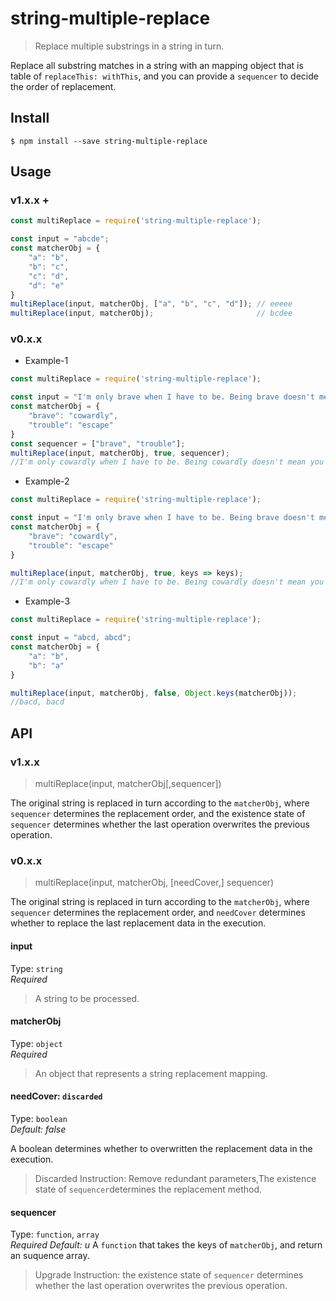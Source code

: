 

# string-multiple-replace
> Replace multiple substrings in a string in turn.


Replace all substring matches in a string with an mapping object that is table of `replaceThis: withThis`, and you can provide a `sequencer` to decide the order of replacement.

## Install
```
$ npm install --save string-multiple-replace
```

## Usage
### v1.x.x +
```js
const multiReplace = require('string-multiple-replace');

const input = "abcde";
const matcherObj = {
    "a": "b",
    "b": "c",
    "c": "d",
    "d": "e"
}
multiReplace(input, matcherObj, ["a", "b", "c", "d"]); // eeeee
multiReplace(input, matcherObj);                       // bcdee
```

### v0.x.x
- Example-1
```js
const multiReplace = require('string-multiple-replace');

const input = "I'm only brave when I have to be. Being brave doesn't mean you go looking for trouble.";
const matcherObj = {
    "brave": "cowardly",
    "trouble": "escape"
}
const sequencer = ["brave", "trouble"];
multiReplace(input, matcherObj, true, sequencer);
//I'm only cowardly when I have to be. Being cowardly doesn't mean you go looking for escape.

```

- Example-2
```js
const multiReplace = require('string-multiple-replace');

const input = "I'm only brave when I have to be. Being brave doesn't mean you go looking for trouble.";
const matcherObj = {
    "brave": "cowardly",
    "trouble": "escape"
}

multiReplace(input, matcherObj, true, keys => keys);
//I'm only cowardly when I have to be. Being cowardly doesn't mean you go looking for escape.

```

- Example-3
```js
const multiReplace = require('string-multiple-replace');

const input = "abcd, abcd";
const matcherObj = {
    "a": "b",
    "b": "a"
}

multiReplace(input, matcherObj, false, Object.keys(matcherObj));
//bacd, bacd

```

## API
### v1.x.x
> multiReplace(input, matcherObj[,sequencer])

The original string is replaced in turn according to the `matcherObj`, where `sequencer` determines the replacement order, and the existence state of `sequencer` determines whether the last operation overwrites the previous operation.


### v0.x.x
> multiReplace(input, matcherObj, [needCover,] sequencer)

The original string is replaced in turn according to the `matcherObj`, where `sequencer` determines the replacement order, and `needCover` determines whether to replace the last replacement data in the execution.

#### input

Type: `string`   
*Required*

> A string to be processed.

#### matcherObj
Type: `object`  
*Required*

> An object that represents a string replacement mapping.

#### needCover:  `discarded`
Type: `boolean`  
*Default: false*

A boolean determines whether to overwritten the replacement data in the execution.

>  Discarded Instruction: Remove redundant parameters,The existence state of `sequencer`determines the replacement method.

#### sequencer

Type: `function`, `array`  
*Required* 
*Default: u*
A `function` that takes the keys of `matcherObj`, and return an suquence array.
>Upgrade Instruction: the existence state of `sequencer` determines whether the last operation overwrites the previous operation.
